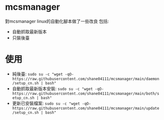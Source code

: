 # mcsmanager
對mcsmanager linux的自動化腳本做了一些改良
包括:
- 自動抓取最新版本
- 只裝後臺

# 使用
- 純後臺: `sudo su -c "wget -qO- https://raw.githubusercontent.com/shane04111/mcsmanager/main/daemon/setup_cn.sh | bash"`
- 自動抓取最新版本安裝: `sudo su -c "wget -qO- https://raw.githubusercontent.com/shane04111/mcsmanager/main/both/setup_cn.sh | bash"`
- 更新已安裝檔案: `sudo su -c "wget -qO- https://raw.githubusercontent.com/shane04111/mcsmanager/main/update/setup_cn.sh | bash"`
